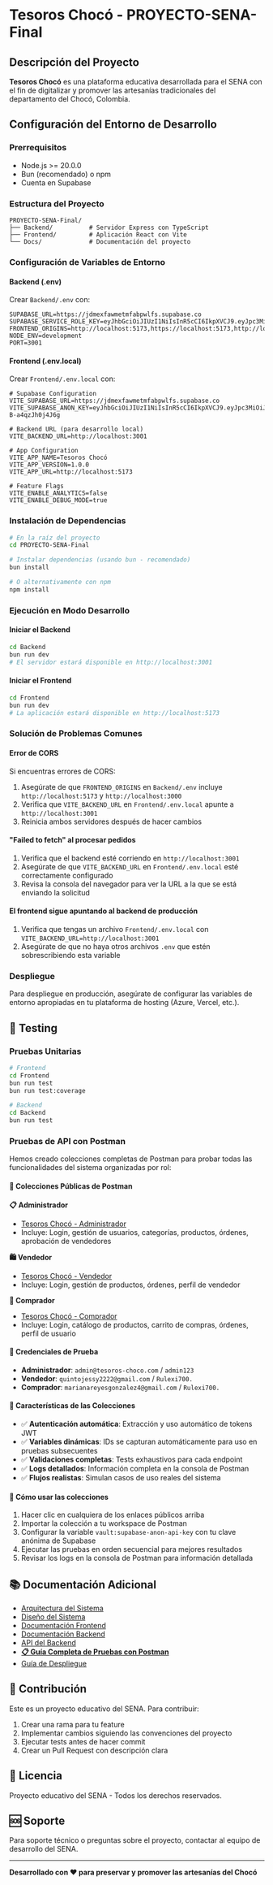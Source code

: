 # Tesoros Chocó - PROYECTO-SENA-Final

## Descripción del Proyecto

**Tesoros Chocó** es una plataforma educativa desarrollada para el SENA con el fin de digitalizar y promover las artesanías tradicionales del departamento del Chocó, Colombia.

## Configuración del Entorno de Desarrollo

### Prerrequisitos

- Node.js >= 20.0.0
- Bun (recomendado) o npm
- Cuenta en Supabase

### Estructura del Proyecto

```
PROYECTO-SENA-Final/
├── Backend/          # Servidor Express con TypeScript
├── Frontend/         # Aplicación React con Vite
└── Docs/             # Documentación del proyecto
```

### Configuración de Variables de Entorno

#### Backend (.env)
Crear `Backend/.env` con:
```env
SUPABASE_URL=https://jdmexfawmetmfabpwlfs.supabase.co
SUPABASE_SERVICE_ROLE_KEY=eyJhbGciOiJIUzI1NiIsInR5cCI6IkpXVCJ9.eyJpc3MiOiJzdXBhYmFzZSIsInJlZiI6ImpkbWV4ZmF3bWV0bWZhYnB3bGZzIiwicm9sZSI6InNlcnZpY2Vfcm9sZSIsImlhdCI6MTc1NDYzMDMxNiwiZXhwIjoyMDcwMjA2MzE2fQ.YN8rJSYn5NVL5jNZHUAKLgWUIhyy6U1h_AoZ6aExFrw
FRONTEND_ORIGINS=http://localhost:5173,https://localhost:5173,http://localhost:3000,https://localhost:3000
NODE_ENV=development
PORT=3001
```

#### Frontend (.env.local)
Crear `Frontend/.env.local` con:
```env
# Supabase Configuration
VITE_SUPABASE_URL=https://jdmexfawmetmfabpwlfs.supabase.co
VITE_SUPABASE_ANON_KEY=eyJhbGciOiJIUzI1NiIsInR5cCI6IkpXVCJ9.eyJpc3MiOiJzdXBhYmFzZSIsInJlZiI6ImpkbWV4ZmF3bWV0bWZhYnB3bGZzIiwicm9sZSI6ImFub24iLCJpYXQiOjE3NTQ2MzAzMTYsImV4cCI6MjA3MDIwNjMxNn0.nb6WPz87vBq5CjZuL4LB8ZV45jeD-B-a4qzJh0j4J6g

# Backend URL (para desarrollo local)
VITE_BACKEND_URL=http://localhost:3001

# App Configuration
VITE_APP_NAME=Tesoros Chocó
VITE_APP_VERSION=1.0.0
VITE_APP_URL=http://localhost:5173

# Feature Flags
VITE_ENABLE_ANALYTICS=false
VITE_ENABLE_DEBUG_MODE=true
```

### Instalación de Dependencias

```bash
# En la raíz del proyecto
cd PROYECTO-SENA-Final

# Instalar dependencias (usando bun - recomendado)
bun install

# O alternativamente con npm
npm install
```

### Ejecución en Modo Desarrollo

#### Iniciar el Backend
```bash
cd Backend
bun run dev
# El servidor estará disponible en http://localhost:3001
```

#### Iniciar el Frontend
```bash
cd Frontend
bun run dev
# La aplicación estará disponible en http://localhost:5173
```

### Solución de Problemas Comunes

#### Error de CORS
Si encuentras errores de CORS:
1. Asegúrate de que `FRONTEND_ORIGINS` en `Backend/.env` incluye `http://localhost:5173` y `http://localhost:3000`
2. Verifica que `VITE_BACKEND_URL` en `Frontend/.env.local` apunte a `http://localhost:3001`
3. Reinicia ambos servidores después de hacer cambios

#### "Failed to fetch" al procesar pedidos
1. Verifica que el backend esté corriendo en `http://localhost:3001`
2. Asegúrate de que `VITE_BACKEND_URL` en `Frontend/.env.local` esté correctamente configurado
3. Revisa la consola del navegador para ver la URL a la que se está enviando la solicitud

#### El frontend sigue apuntando al backend de producción
1. Verifica que tengas un archivo `Frontend/.env.local` con `VITE_BACKEND_URL=http://localhost:3001`
2. Asegúrate de que no haya otros archivos `.env` que estén sobrescribiendo esta variable

### Despliegue

Para despliegue en producción, asegúrate de configurar las variables de entorno apropiadas en tu plataforma de hosting (Azure, Vercel, etc.).

## 🧪 Testing

### Pruebas Unitarias

```bash
# Frontend
cd Frontend
bun run test
bun run test:coverage

# Backend
cd Backend
bun run test
```

### Pruebas de API con Postman

Hemos creado colecciones completas de Postman para probar todas las funcionalidades del sistema organizadas por rol:

#### 🔗 Colecciones Públicas de Postman

**📋 Administrador**
- [Tesoros Chocó - Administrador](https://www.postman.com/bold-zodiac-382577/workspace/tesoros-choco/collection/13226867-e1af0bd7-a37c-4674-9089-be540313cdf1?action=share&source=copy-link&creator=13226867)
- Incluye: Login, gestión de usuarios, categorías, productos, órdenes, aprobación de vendedores

**🛍️ Vendedor**
- [Tesoros Chocó - Vendedor](https://www.postman.com/bold-zodiac-382577/workspace/tesoros-choco/collection/13226867-b84cdda9-e50f-4590-89ee-4e8febd921a8?action=share&source=copy-link&creator=13226867)
- Incluye: Login, gestión de productos, órdenes, perfil de vendedor

**🛒 Comprador**
- [Tesoros Chocó - Comprador](https://www.postman.com/bold-zodiac-382577/workspace/tesoros-choco/collection/13226867-1355fb2b-b951-4c75-8d65-53222eb089ec?action=share&source=copy-link&creator=13226867)
- Incluye: Login, catálogo de productos, carrito de compras, órdenes, perfil de usuario

#### 🔑 Credenciales de Prueba

- **Administrador**: `admin@tesoros-choco.com` / `admin123`
- **Vendedor**: `quintojessy2222@gmail.com` / `Rulexi700.`
- **Comprador**: `marianareyesgonzalez4@gmail.com` / `Rulexi700.`

#### 📝 Características de las Colecciones

- ✅ **Autenticación automática**: Extracción y uso automático de tokens JWT
- ✅ **Variables dinámicas**: IDs se capturan automáticamente para uso en pruebas subsecuentes
- ✅ **Validaciones completas**: Tests exhaustivos para cada endpoint
- ✅ **Logs detallados**: Información completa en la consola de Postman
- ✅ **Flujos realistas**: Simulan casos de uso reales del sistema

#### 🚀 Cómo usar las colecciones

1. Hacer clic en cualquiera de los enlaces públicos arriba
2. Importar la colección a tu workspace de Postman
3. Configurar la variable `vault:supabase-anon-api-key` con tu clave anónima de Supabase
4. Ejecutar las pruebas en orden secuencial para mejores resultados
5. Revisar los logs en la consola de Postman para información detallada

## 📚 Documentación Adicional

- [Arquitectura del Sistema](Docs/ARQUITECTURA.md)
- [Diseño del Sistema](Docs/DISEÑO_SISTEMA.md)
- [Documentación Frontend](Docs/FRONTEND.md)
- [Documentación Backend](Docs/BACKEND.md)
- [API del Backend](Docs/API.md)
- [**📋 Guía Completa de Pruebas con Postman**](Docs/POSTMAN_TESTING.md)
- [Guía de Despliegue](Docs/DEPLOYMENT.md)

## 🤝 Contribución

Este es un proyecto educativo del SENA. Para contribuir:

1. Crear una rama para tu feature
2. Implementar cambios siguiendo las convenciones del proyecto
3. Ejecutar tests antes de hacer commit
4. Crear un Pull Request con descripción clara

## 📄 Licencia

Proyecto educativo del SENA - Todos los derechos reservados.

## 🆘 Soporte

Para soporte técnico o preguntas sobre el proyecto, contactar al equipo de desarrollo del SENA.

---

**Desarrollado con ❤️ para preservar y promover las artesanías del Chocó**
